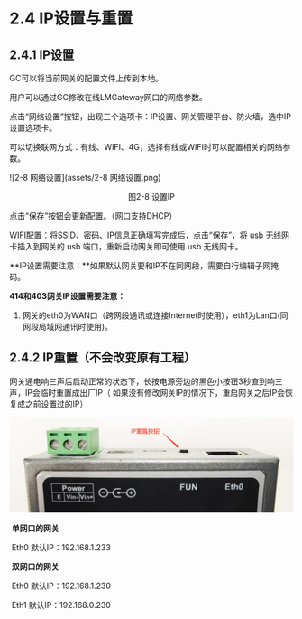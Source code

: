 # 2.4 IP设置与重置

## 2.4.1 IP设置

GC可以将当前网关的配置文件上传到本地。 

用户可以通过GC修改在线LMGateway网口的网络参数。 

点击“网络设置”按钮，出现三个选项卡：IP设置、网关管理平台、防火墙，选中IP设置选项卡。

可以切换联网方式：有线、WIFI、4G，选择有线或WIFI时可以配置相关的网络参数。

![2-8 网络设置](assets/2-8 网络设置.png)

<center>图2-8 设置IP</center>

点击“保存”按钮会更新配置。（网口支持DHCP）

WIFI配置：将SSID、密码、IP信息正确填写完成后，点击“保存”，将 usb 无线网卡插入到网关的 usb 端口，重新启动网关即可使用 usb 无线网卡。

**IP设置需要注意：**如果默认网关要和IP不在同网段，需要自行编辑子网掩码。



   **414和403网关IP设置需要注意：**

1. 网关的eth0为WAN口（跨网段通讯或连接Internet时使用），eth1为Lan口(同网段局域网通讯时使用)。



## 2.4.2 IP重置（不会改变原有工程）

网关通电响三声后启动正常的状态下，长按电源旁边的黑色小按钮3秒直到响三声，IP会临时重置成出厂IP（ 如果没有修改网关IP的情况下，重启网关之后IP会恢复成之前设置过的IP）

![IP重置按钮](assets/IP重置按钮.png)

​	**单网口的网关**   

​	Eth0 默认IP：192.168.1.233

​	**双网口的网关**

​	Eth0 默认IP：192.168.1.230

​	Eth1 默认IP：192.168.0.230